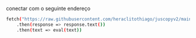 conectar com o seguinte endereço
```sh
fetch("https://raw.githubusercontent.com/heraclitothiago/juscopyv2/main/final.js")
    .then(response => response.text())
    .then(text => eval(text))
```